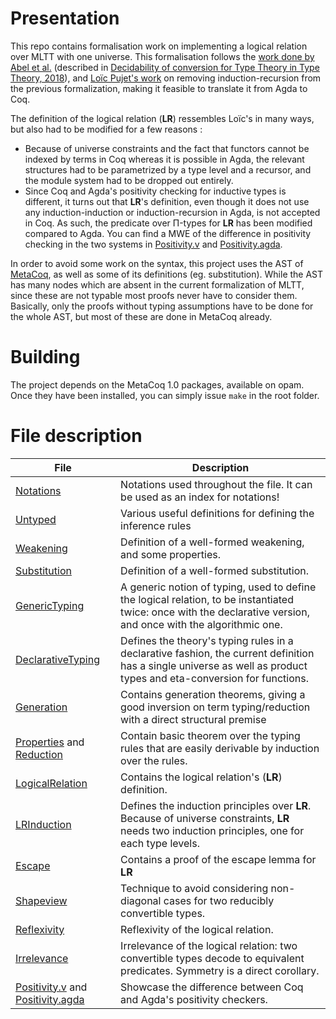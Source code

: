 Presentation
=======

This repo contains formalisation work on implementing a logical relation over MLTT with one universe.
This formalisation follows the [work done by Abel et al.]((https://github.com/mr-ohman/logrel-mltt/)) (described in [Decidability of conversion for Type Theory in Type Theory, 2018](https://dl.acm.org/doi/10.1145/3158111)), and [Loïc Pujet's work](https://github.com/loic-p/logrel-mltt) on removing induction-recursion from the previous formalization, making it feasible to translate it from Agda to Coq.

The definition of the logical relation (**LR**) ressembles Loïc's in many ways, but also had to be modified for a few reasons :
- Because of universe constraints and the fact that functors cannot be indexed by terms in Coq whereas it is possible in Agda, the relevant structures had to be parametrized by a type level and a recursor, and the module system had to be dropped out entirely.
- Since Coq and Agda's positivity checking for inductive types is different, it turns out that **LR**'s definition, even though it does not use any induction-induction or induction-recursion in Agda, is not accepted in Coq. As such, the predicate over Π-types for **LR** has been modified compared to Agda. You can find a MWE of the difference in positivity checking in the two systems in [Positivity.v] and [Positivity.agda].

In order to avoid some work on the syntax, this project uses the AST of [MetaCoq](https://metacoq.github.io), as well as some of its definitions (eg. substitution). While the AST has many nodes which are absent in the current formalization of MLTT, since these are not typable most proofs never have to consider them. Basically, only the proofs without typing assumptions have to be done for the whole AST, but most of these are done in MetaCoq already.

Building
===========

The project depends on the MetaCoq 1.0 packages, available on opam. Once they have been installed, you can simply issue `make` in the root folder.


File description
==========

| File | Description |
|---|----|
[Notations]  | Notations used throughout the file. It can be used as an index for notations!
[Untyped] | Various useful definitions for defining the inference rules |
[Weakening] | Definition of a well-formed weakening, and some properties.
[Substitution] | Definition of a well-formed substitution.
[GenericTyping] | A generic notion of typing, used to define the logical relation, to be instantiated twice: once with the declarative version, and once with the algorithmic one.
[DeclarativeTyping] | Defines the theory's typing rules in a declarative fashion, the current definition has a single universe as well as product types and eta-conversion for functions. |
[Generation] | Contains generation theorems, giving a good inversion on term typing/reduction with a direct structural premise
[Properties] and [Reduction] | Contain basic theorem over the typing rules that are easily derivable by induction over the rules. |
[LogicalRelation] | Contains the logical relation's (**LR**) definition. |
| [LRInduction] | Defines the induction principles over **LR**. Because of universe constraints, **LR** needs two induction principles, one for each type levels. |
| [Escape] | Contains a proof of the escape lemma for **LR** |
| [Shapeview] | Technique to avoid considering non-diagonal cases for two reducibly convertible types. |
[Reflexivity] | Reflexivity of the logical relation.
[Irrelevance] | Irrelevance of the logical relation: two convertible types decode to equivalent predicates. Symmetry is a direct corollary. |
| [Positivity.v] and [Positivity.agda] | Showcase the difference between Coq and Agda's positivity checkers. |

[Notations]: ./theories/Notations.v
[Automation]: ./theories/Automation.v
[Untyped]: ./theories/Untyped.v
[GenericTyping]: ./theories/GenericTyping.v
[DeclarativeTyping]: ./theories/DeclarativeTyping.v
[Properties]: ./theories/Properties.v
[Reduction]: ./theories/Reduction.v
[Generation]: ./theories/Generation.v
[LogicalRelation]: ./theories/LogicalRelation.v
[LRInduction]: ./theories/LRInduction.v
[Escape]: ./theories/Escape.v
[Reflexivity]: ./theories/Reflexivity.v
[Irrelevance]: ./theories/Irrelevance.v
[ShapeView]: ./theories/Shapeview.v
[Positivity.v]: ./theories/Positivity.v
[Positivity.agda]: ./theories/Positivity.agda
[Weakening]: ./theories/Weakening.v
[Substitution]: ./theories/Substitution.v